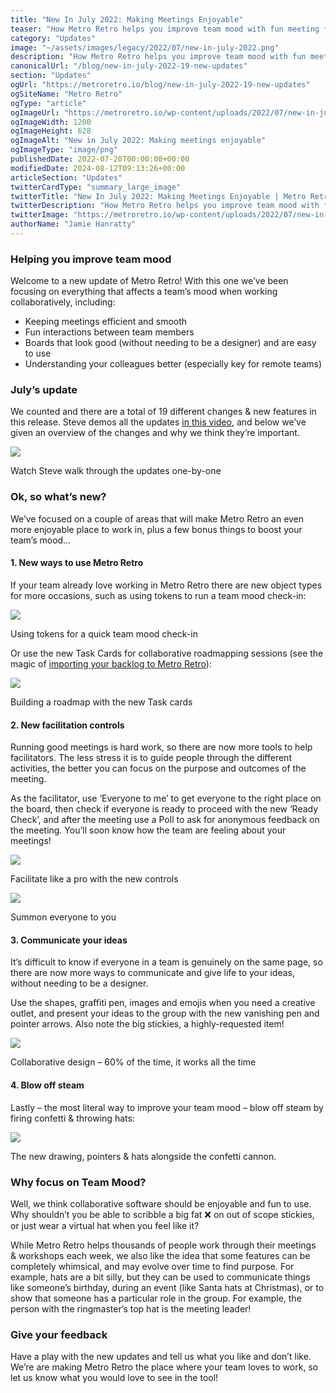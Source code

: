 ```yaml
---
title: "New In July 2022: Making Meetings Enjoyable"
teaser: "How Metro Retro helps you improve team mood with fun meeting formats and features."
category: "Updates"
image: "~/assets/images/legacy/2022/07/new-in-july-2022.png"
description: "How Metro Retro helps you improve team mood with fun meeting formats and features."
canonicalUrl: "/blog/new-in-july-2022-19-new-updates"
section: "Updates"
ogUrl: "https://metroretro.io/blog/new-in-july-2022-19-new-updates"
ogSiteName: "Metro Retro"
ogType: "article"
ogImageUrl: "https://metroretro.io/wp-content/uploads/2022/07/new-in-july-2022.png"
ogImageWidth: 1200
ogImageHeight: 628
ogImageAlt: "New in July 2022: Making meetings enjoyable"
ogImageType: "image/png"
publishedDate: 2022-07-20T00:00:00+00:00
modifiedDate: 2024-08-12T09:13:26+00:00
articleSection: "Updates"
twitterCardType: "summary_large_image"
twitterTitle: "New In July 2022: Making Meetings Enjoyable | Metro Retro"
twitterDescription: "How Metro Retro helps you improve team mood with fun meeting formats and features."
twitterImage: "https://metroretro.io/wp-content/uploads/2022/07/new-in-july-2022.png"
authorName: "Jamie Hanratty"
---
```


### Helping you improve team mood

Welcome to a new update of Metro Retro! With this one we’ve been focusing on everything that affects a team’s mood when working collaboratively, including:

- Keeping meetings efficient and smooth
- Fun interactions between team members
- Boards that look good (without needing to be a designer) and are easy to use
- Understanding your colleagues better (especially key for remote teams)

### July’s update

We counted and there are a total of 19 different changes & new features in this release. Steve demos all the updates [in this video](https://updates.metroretro.io/big-stickies-v2.50-3pbLa), and below we’ve given an overview of the changes and why we think they’re important.

![](../../assets/images/legacy/2023/05/634e94296e47a91398d9b1e9_Video-of-updates.png)

Watch Steve walk through the updates one-by-one

### Ok, so what’s new?

We’ve focused on a couple of areas that will make Metro Retro an even more enjoyable place to work in, plus a few bonus things to boost your team’s mood…

#### 1\. New ways to use Metro Retro

If your team already love working in Metro Retro there are new object types for more occasions, such as using tokens to run a team mood check-in:

![](../../assets/images/legacy/2023/05/634ed8eb7678c40bec8cb618_image-151.png)

Using tokens for a quick team mood check-in

Or use the new Task Cards for collaborative roadmapping sessions (see the magic of [importing your backlog to Metro Retro](https://docs.metroretro.io/on-the-board/import-data-to-your-boards#how-to-import-and-map-your-data)):

![](../../assets/images/legacy/2023/05/634edae0eea2b5c7e509c7d3_Quarterly-roadmap-1.png)

Building a roadmap with the new Task cards

#### 2\. New facilitation controls

Running good meetings is hard work, so there are now more tools to help facilitators. The less stress it is to guide people through the different activities, the better you can focus on the purpose and outcomes of the meeting.

As the facilitator, use ‘Everyone to me’ to get everyone to the right place on the board, then check if everyone is ready to proceed with the new ‘Ready Check’, and after the meeting use a Poll to ask for anonymous feedback on the meeting. You’ll soon know how the team are feeling about your meetings!

![](../../assets/images/legacy/2023/05/634edbef7678c44bb98ce0eb_facilitate-x2-1.png)

Facilitate like a pro with the new controls

![](../../assets/images/legacy/2023/05/634fe31ff87e0b2d38f1cedb_image-152.png)

Summon everyone to you

#### 3\. Communicate your ideas

It’s difficult to know if everyone in a team is genuinely on the same page, so there are now more ways to communicate and give life to your ideas, without needing to be a designer.

Use the shapes, graffiti pen, images and emojis when you need a creative outlet, and present your ideas to the group with the new vanishing pen and pointer arrows. Also note the big stickies, a highly-requested item!

![](../../assets/images/legacy/2023/05/634edd499d915f6fbef07f62_design-review-x2-1.png)

Collaborative design – 60% of the time, it works all the time

#### 4\. Blow off steam

Lastly – the most literal way to improve your team mood – blow off steam by firing confetti & throwing hats:

![](../../assets/images/legacy/2023/05/634edc3f962c3b70ddd98736_gestures-x2-1.png)

The new drawing, pointers & hats alongside the confetti cannon.

### Why focus on Team Mood?

Well, we think collaborative software should be enjoyable and fun to use. Why shouldn’t you be able to scribble a big fat ❌ on out of scope stickies, or just wear a virtual hat when you feel like it?

While Metro Retro helps thousands of people work through their meetings & workshops each week, we also like the idea that some features can be completely whimsical, and may evolve over time to find purpose. For example, hats are a bit silly, but they can be used to communicate things like someone’s birthday, during an event (like Santa hats at Christmas), or to show that someone has a particular role in the group. For example, the person with the ringmaster’s top hat is the meeting leader!

### Give your feedback

Have a play with the new updates and tell us what you like and don’t like. We’re are making Metro Retro the place where your team loves to work, so let us know what you would love to see in the tool!
